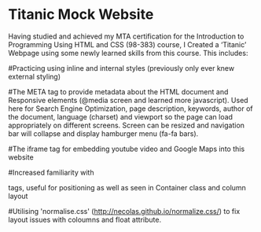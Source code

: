 # Titanic Mock Website

Having studied and achieved my MTA certification for the Introduction to Programming Using HTML and CSS (98-383) course, I Created a ‘Titanic’ Webpage using some newly 
learned skills from this course. This includes:

#Practicing using inline and internal styles (previously only ever knew external styling)

#The META tag to provide metadata about the HTML document and Responsive elements (@media screen and learned more javascript). Used here for Search Engine Optimization, page description, keywords, author of the document, language (charset) 
and viewport so the page can load appropriately on different screens. Screen can be resized and navigation bar will collapse and display hamburger menu (fa-fa bars).

#The iframe tag for embedding youtube video and Google Maps into this website

#Increased familiarity with <div> tags, useful for positioning as well as seen in Container class and column layout

#Utilising 'normalise.css' (http://necolas.github.io/normalize.css/) to fix layout issues with coloumns and float attribute.
